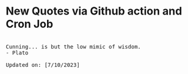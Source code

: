 # New Quotes via Github action and Cron Job

<pre>
<!-- #quote -->
Cunning... is but the low mimic of wisdom.
- Plato

Updated on: [7/10/2023]
<!-- #quoteEnd -->
</pre>
